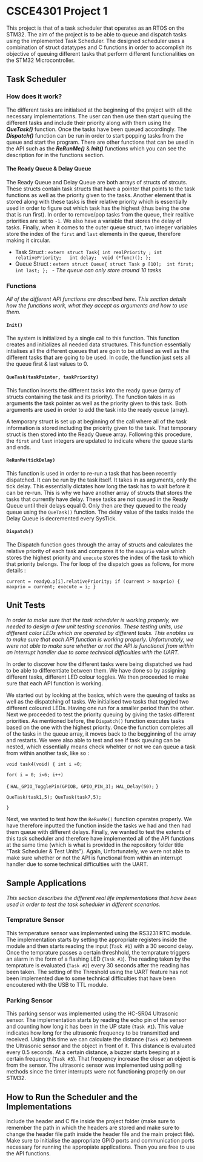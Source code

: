 # CSCE4301 Project 1

This project is that of a task scheduler that operates as an RTOS on the STM32. The aim of the project is to be able to queue and dispatch tasks using the implemented Task Scheduler. The designed scheduler uses a combination of struct datatypes and C functions in order to accomplish its objective of queuing different tasks that perform different functionalities on the STM32 Microcontroller. 

## Task Scheduler

### How does it work?

The different tasks are initialsed at the beginning of the project with all the necessary implementations. The user can then use then start queuing the different tasks and include their priority along with them using the ***QueTask()*** function. Once the tasks have been queued accordingly. The ***Dispatch()*** function can be run in order to start popping tasks from the queue and start the program. There are other functions that can be used in the API such as the ***ReRunMe()*** & ***Init()*** functions which you can see the description for in the functions section. 

#### The Ready Queue & Delay Queue

The Ready Queue and Delay Queue are both arrays of structs of strcuts. These structs contain task structs that have a pointer that points to the task functions as well as the priority given to the tasks. Another element that is stored along with these tasks is their relative priority which is essentially used in order to figure out which task has the highest (thus being the one that is run first). In order to remove/pop tasks from the queue, their realtive priorities are set to `-1`. We also have a variable that stores the delay of tasks. Finally, when it comes to the outer queue struct, two integer variables store the index of the `first` and `last` elements in the queue, therefore making it circular.

- Task Struct : `extern struct Task{ int realPriority ;	int relativePriority;	int delay;	void (*func)(); }; `
- Queue Struct : `extern struct Queue{ struct Task p [10];	int first;	int last; }; `  - _The queue can only store around 10 tasks_

### Functions

_All of the different API functions are described here. This section details how the functions work, what they accept as arguments and how to use them._

#### `Init()`
The system is initialized by a single call to this function. This function creates and initializes all needed data structures. This function essentially intialises all the different queues that are goin to be utilised as well as the different tasks that are going to be used. In code, the function just sets all the queue first & last values to 0.

#### `QueTask(taskPointer, taskPriority)`
This function inserts the different tasks into the ready queue (array of structs containing the task and its priority). The function takes in as arguments the task pointer as well as the priority given to this task. Both arguments are used in order to add the task into the ready queue (array). 

A temporary struct is set up at beginning of the call where all of the task information is stored including the prioirity given to the task. That temporary struct is then stored into the Ready Queue array. Following this procedure, the `first` and `last` integers are updated to indicate where the queue starts and ends.

#### `ReRunMe(tickDelay)`

This function is used in order to re-run a task that has been recently dispatched. It can be run by the task itself. It takes in as arguments, only the tick delay. This essentially dictates how long the task has to wait before it can be re-run. This is why we have another array of structs that stores the tasks that currently have delay. These tasks are not queued in the Ready Queue until their delays equal 0. Only then are they queued to the ready queue using the `QueTask()` function. The delay value of the tasks inside the Delay Queue is decremented every SysTick.

#### `Dispatch()`

The Dispatch function goes through the array of structs and calculates the relative priority of each task and compares it to the `maxprio` value which stores the highest priority and `execute` stores the index of the task to which that priority belongs. The for loop of the dispatch goes as follows, for more details :

`current = readyQ.p[i].relativePriority;
  if (current > maxprio) {
   maxprio = current;
	 execute = i;
 }`
 
## Unit Tests

_In order to make sure that the task scheduler is working properly, we needed to design a few unit testing scenarios. These testing units, use different color LEDs which are operated by different tasks. This enables us to make sure that each API function is working properly. Unfortunately, we were not able to make sure whether or not the API is functional from within an interrupt handler due to some technical difficulties with the UART._

In order to discover how the different tasks were being dispatched we had to be able to differentiate between them. We have done so by assigning different tasks, different LED colour toggles. We then proceeded to make sure that each API function is working. 

We started out by looking at the basics, which were the queuing of tasks as well as the dispatching of tasks. We initialised two tasks that toggled two different coloured LEDs. Having one run for a smaller period than the other. Next we proceeded to test the priority queuing by giving the tasks different priorities. As mentioned before, the `Dispatch()` function executes tasks based on the one with the highest priority. Once the function completes all of the tasks in the queue array, it moves back to the begginning of the array and restarts. We were also able to test and see if task queuing can be nested, which essentially means check whehter or not we can queue a task from within another task, like so :

`void task4(void) {
  int i =0;`
  
  `for( i = 0; i<6; i++)`
  
  `{`
    `HAL_GPIO_TogglePin(GPIOB, GPIO_PIN_3);
    HAL_Delay(50);`
  `}`
  
`QueTask(task1,5);
 QueTask(task7,5);`
 
`}`

Next, we wanted to test how the `ReRunMe()` function operates properly. We have therefore inputted the function inside the tasks we had and then had them queue with different delays. Finally, we wanted to test the extents of this task scheduler and therefore have implemented all of the API functions at the same time (which is what is provided in the repository folder title "Task Scheduler & Test Units"). Again, Unfortunately, we were not able to make sure whether or not the API is functional from within an interrupt handler due to some technical difficulties with the UART.

## Sample Applications

_This section describes the different real life implementations that have been used in order to test the task scheduler in different scenarios._

### Temprature Sensor

This temperature sensor was implemented using the RS3231 RTC module. The implementation starts by setting the appropriate registers inside the module and then starts reading the input (`Task #1`) with a 30 second delay. Once the temprature passes a certain threshhold, the temprature triggers an alarm in the form of a flashing LED (`Task #3`). The reading taken by the temprature is evaluated (`Task #2`) every 30 seconds after the reading has been taken. The setting of the Threshold using the UART feature has not been implemented due to some technical difficulties that have been encoutered with the USB to TTL module.

### Parking Sensor

This parking sensor was implemented using the HC-SR04 Ultrasonic sensor. The implementation starts by reading the echo pin of the sensor and counting how long it has been in the UP state (`Task #1`). This value indicates how long for the ultrasonic frequency to be transmitted and received. Using this time we can calculate the distance (`Task #2`) between the Ultrasonic sensor and the object in front of it. This distance is evaluated every 0.5 seconds. At a certain distance, a buzzer starts beeping at a certain frequency (`Task #3`). That frequency increase the closer an object is from the sensor. The ultrasonic sensor was implemented using polling methods since the timer interrupts were not functioning properly on our STM32. 

## How to Run the Scheduler and the Implementations

Include the header and C file inside the project folder (make sure to remember the path in which the headers are stored and make sure to change the header file path inside the header file and the main project file). Make sure to initialise the appropriate GPIO ports and communication ports necessary for running the appropiate applications. Then you are free to use the API functions.
